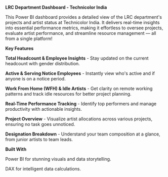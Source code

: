 **LRC Department Dashboard - Technicolor India**

This Power BI dashboard provides a detailed view of the LRC department's projects and artist status at Technicolor India. It delivers real-time insights into essential performance metrics, making it effortless to oversee projects, evaluate artist performance, and streamline resource management — all from a single platform!

**Key Features**

**Total Headcount & Employee Insights** - Stay updated on the current headcount with gender distribution.

**Active & Serving Notice Employees** - Instantly view who's active and if anyone is on a notice period.

**Work From Home (WFH) & Idle Artists** - Get clarity on remote working patterns and track idle resources for better project planning.

**Real-Time Performance Tracking** - Identify top performers and manage productivity with actionable insights.

**Project Overview** - Visualize artist allocations across various projects, ensuring no task goes unnoticed.

**Designation Breakdown** - Understand your team composition at a glance, from junior artists to team leads.

**Built With**

Power BI for stunning visuals and data storytelling.

DAX for intelligent data calculations.
